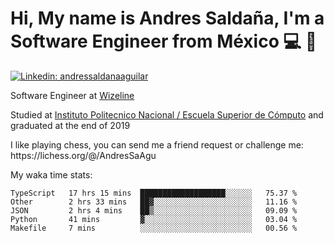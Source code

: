 # Hi, My name is Andres Saldaña, I'm a Software Engineer from México :computer: :boy:

[![Linkedin: andressaldanaaguilar](https://img.shields.io/badge/-andressaldanaaguilar-blue?style=flat-square&logo=Linkedin&logoColor=white&link=https://www.linkedin.com/in/thaianebraga/)](https://www.linkedin.com/in/andressaldanaaguilar)

<p>Software Engineer at <a href="https://www.wizeline.com/">Wizeline</a></p>
<p>Studied at <a href="https://en.wikipedia.org/wiki/ESCOM">Instituto Politecnico Nacional / Escuela Superior de Cómputo</a> and graduated at the end of 2019</p>
<p>I like playing chess, you can send me a friend request or challenge me: https://lichess.org/@/AndresSaAgu</p>

<p> My waka time stats: </p>

<!--START_SECTION:waka-->
```text
TypeScript   17 hrs 15 mins  ███████████████████░░░░░░   75.37 % 
Other        2 hrs 33 mins   ██▓░░░░░░░░░░░░░░░░░░░░░░   11.16 % 
JSON         2 hrs 4 mins    ██▒░░░░░░░░░░░░░░░░░░░░░░   09.09 % 
Python       41 mins         ▓░░░░░░░░░░░░░░░░░░░░░░░░   03.04 % 
Makefile     7 mins          ░░░░░░░░░░░░░░░░░░░░░░░░░   00.56 % 
```
<!--END_SECTION:waka-->
